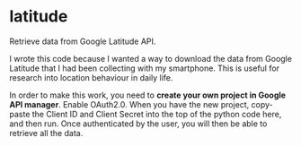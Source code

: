 latitude
========

Retrieve data from Google Latitude API.

I wrote this code because I wanted a way to download the data from Google Latitude that I had been collecting with my smartphone. This is useful for research into location behaviour in daily life.

In order to make this work, you need to **create your own project in Google API manager**. Enable OAuth2.0. When you have the new project, copy-paste the Client ID and Client Secret into the top of the python code here, and then run. Once authenticated by the user, you will then be able to retrieve all the data.
